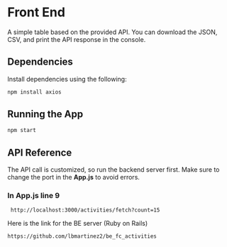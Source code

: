 
# Front End

A simple table based on the provided API. You can download the JSON, CSV, and print the API response in the console.


## Dependencies

Install dependencies using the following:

```bash
npm install axios
```

## Running the App

```bash
npm start
```

## API Reference

The API call is customized, so run the backend server first. Make sure to change the port in the **App.js** to avoid errors.

### In App.js line 9

```http
 http://localhost:3000/activities/fetch?count=15
```

Here is the link for the BE server (Ruby on Rails)

```http
https://github.com/lbmartinez2/be_fc_activities
```